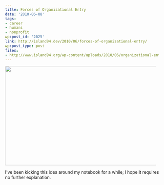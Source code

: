 ```yaml
---
title: Forces of Organizational Entry
date: '2010-06-08'
tags:
- career
- humans
- nonprofit
wp:post_id: '2025'
link: http://island94.dev/2010/06/forces-of-organizational-entry/
wp:post_type: post
files:
- http://www.island94.org/wp-content/uploads/2010/06/organizational-entry.png
---
```


<a href="http://www.island94.org/wp-content/uploads/2010/06/organizational-entry.png"><img class="aligncenter size-full wp-image-2026" title="organizational entry" src="http://www.island94.org/wp-content/uploads/2010/06/organizational-entry.png" alt="" width="495" height="325" /></a>

I've been kicking this idea around my notebook for a while; I hope it requires no further explanation.
